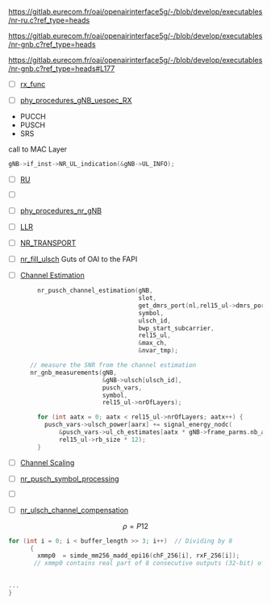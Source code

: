 https://gitlab.eurecom.fr/oai/openairinterface5g/-/blob/develop/executables/nr-ru.c?ref_type=heads

https://gitlab.eurecom.fr/oai/openairinterface5g/-/blob/develop/executables/nr-gnb.c?ref_type=heads

https://gitlab.eurecom.fr/oai/openairinterface5g/-/blob/develop/executables/nr-gnb.c?ref_type=heads#L177

- [ ] [rx_func](https://gitlab.eurecom.fr/oai/openairinterface5g/-/blob/develop/executables/nr-gnb.c?ref_type=heads#L206)

- [ ] [phy_procedures_gNB_uespec_RX](https://gitlab.eurecom.fr/oai/openairinterface5g/-/blob/develop/executables/nr-gnb.c?ref_type=heads#L262)
- PUCCH
- PUSCH
- SRS

call to MAC Layer

```c
gNB->if_inst->NR_UL_indication(&gNB->UL_INFO);
```


- [ ] [RU](https://gitlab.eurecom.fr/oai/openairinterface5g/-/blob/develop/openair1/SCHED_NR/nr_ru_procedures.c?ref_type=heads#L264)

- [ ] [](https://gitlab.eurecom.fr/oai/openairinterface5g/-/blob/develop/openair1/PHY/NR_TRANSPORT/nr_ulsch_decoding.c?ref_type=heads)

- [ ] [phy_procedures_nr_gNB](https://gitlab.eurecom.fr/oai/openairinterface5g/-/blob/develop/openair1/SCHED_NR/phy_procedures_nr_gNB.c?ref_type=heads#L752)

- [ ] [LLR](https://gitlab.eurecom.fr/oai/openairinterface5g/-/blob/develop/openair1/PHY/NR_TRANSPORT/nr_ulsch_llr_computation.c?ref_type=heads)

- [ ] [NR_TRANSPORT](https://gitlab.eurecom.fr/oai/openairinterface5g/-/tree/develop/openair1/PHY/NR_TRANSPORT?ref_type=heads)

- [ ] [nr_fill_ulsch](https://gitlab.eurecom.fr/oai/openairinterface5g/-/blob/develop/openair1/PHY/NR_TRANSPORT/nr_ulsch.c?ref_type=heads#L61)
Guts of OAI to the FAPI

- [ ] [Channel Estimation](https://gitlab.eurecom.fr/oai/openairinterface5g/-/blob/develop/openair1/PHY/NR_TRANSPORT/nr_ulsch_demodulation.c?ref_type=heads#L1468)

```c
        nr_pusch_channel_estimation(gNB,
                                    slot,
                                    get_dmrs_port(nl,rel15_ul->dmrs_ports),
                                    symbol,
                                    ulsch_id,
                                    bwp_start_subcarrier,
                                    rel15_ul,
                                    &max_ch,
                                    &nvar_tmp);
```

```c
      // measure the SNR from the channel estimation
      nr_gnb_measurements(gNB, 
                          &gNB->ulsch[ulsch_id], 
                          pusch_vars, 
                          symbol, 
                          rel15_ul->nrOfLayers);
```

```c
        for (int aatx = 0; aatx < rel15_ul->nrOfLayers; aatx++) {
          pusch_vars->ulsch_power[aarx] += signal_energy_nodc(
              &pusch_vars->ul_ch_estimates[aatx * gNB->frame_parms.nb_antennas_rx + aarx][symbol * frame_parms->ofdm_symbol_size],
              rel15_ul->rb_size * 12);
        }
```

- [ ] [Channel Scaling](https://gitlab.eurecom.fr/oai/openairinterface5g/-/blob/develop/openair1/PHY/NR_TRANSPORT/nr_ulsch_demodulation.c#L1616)


- [ ] [nr_pusch_symbol_processing](https://gitlab.eurecom.fr/oai/openairinterface5g/-/blob/develop/openair1/PHY/NR_TRANSPORT/nr_ulsch_demodulation.c#L1391)

- [ ] [](https://gitlab.eurecom.fr/oai/openairinterface5g/-/blob/develop/openair1/PHY/NR_TRANSPORT/nr_ulsch_demodulation.c#L1261)


- [ ] [nr_ulsch_channel_compensation](https://gitlab.eurecom.fr/oai/openairinterface5g/-/blob/develop/openair1/PHY/NR_TRANSPORT/nr_ulsch_demodulation.c#L468)

```math
\rho = P12
```

```c
for (int i = 0; i < buffer_length >> 3; i++)  // Dividing by 8
      {
        xmmp0  = simde_mm256_madd_epi16(chF_256[i], rxF_256[i]);
       // xmmp0 contains real part of 8 consecutive outputs (32-bit) of conj(H_m[i])*R_m[i]
 

...
}
```
